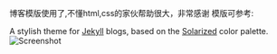 博客模版使用了,不懂html,css的家伙帮助很大，非常感谢
模版可参考:

A stylish theme for [Jekyll](http://jekyllrb.com/) blogs, based on the [Solarized](http://ethanschoonover.com/solarized) color palette.
![Screenshot](http://i.imgur.com/UnnRhkt.png)


